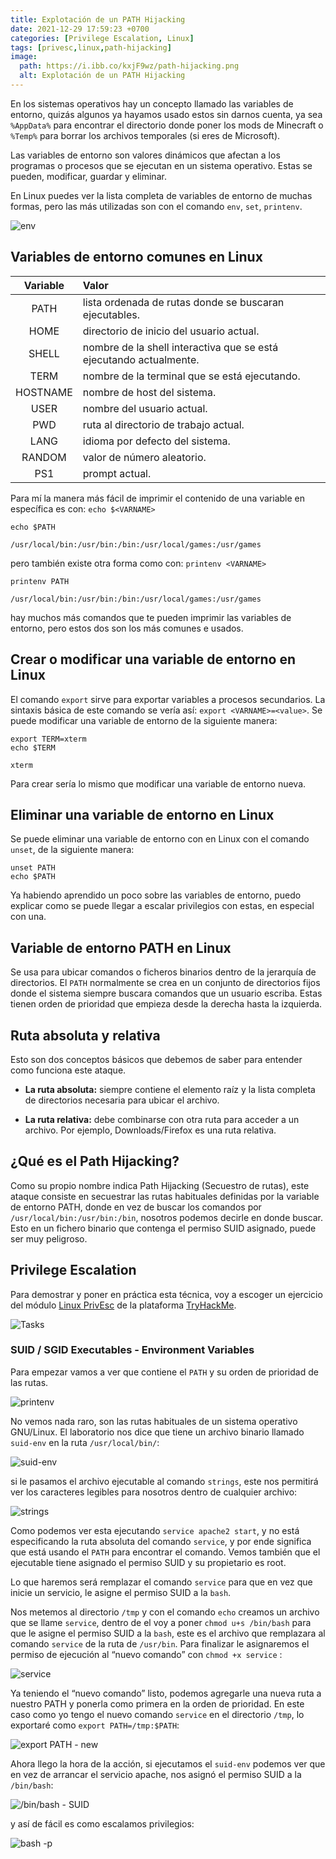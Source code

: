 ```yaml
---
title: Explotación de un PATH Hijacking
date: 2021-12-29 17:59:23 +0700
categories: [Privilege Escalation, Linux]
tags: [privesc,linux,path-hijacking]
image:
  path: https://i.ibb.co/kxjF9wz/path-hijacking.png
  alt: Explotación de un PATH Hijacking 
---
```


En los sistemas operativos hay un concepto llamado las variables de entorno, quizás algunos ya hayamos usado estos sin darnos cuenta, ya sea `%AppData%` para encontrar el directorio donde poner los mods de Minecraft o `%Temp%` para borrar los archivos temporales (si eres de Microsoft).

Las variables de entorno son valores dinámicos que afectan a los programas o procesos que se ejecutan en un sistema operativo. Estas se pueden, modificar, guardar y eliminar.

En Linux puedes ver la lista completa de variables de entorno de muchas formas, pero las más utilizadas son con el comando `env`, `set`, `printenv`.

![env](https://i.ibb.co/ZKtDH90/1.png)

## Variables de entorno comunes en Linux

| Variable | Valor |
|:-:|:-|
| PATH | lista ordenada de rutas donde se buscaran ejecutables. |
| HOME | directorio de inicio del usuario actual. |
| SHELL | nombre de la shell interactiva que se está ejecutando actualmente. |
| TERM | nombre de la terminal que se está ejecutando. |
| HOSTNAME | nombre de host del sistema. |
| USER | nombre del usuario actual. |
| PWD | ruta al directorio de trabajo actual. |
| LANG | idioma por defecto del sistema. |
| RANDOM | valor de número aleatorio. |
| PS1 | prompt actual. |

Para mí la manera más fácil de imprimir el contenido de una variable en específica es con: `echo $<VARNAME>`

```terminal
echo $PATH

/usr/local/bin:/usr/bin:/bin:/usr/local/games:/usr/games
```

pero también existe otra forma como con: `printenv <VARNAME>`

```terminal
printenv PATH

/usr/local/bin:/usr/bin:/bin:/usr/local/games:/usr/games
```

hay muchos más comandos que te pueden imprimir las variables de entorno, pero estos dos son los más comunes e usados.

## Crear o modificar una variable de entorno en Linux

El comando `export` sirve para exportar variables a procesos secundarios. La sintaxis básica de este comando se vería así: `export <VARNAME>=<value>`. Se puede modificar una variable de entorno de la siguiente manera:

```
export TERM=xterm
echo $TERM

xterm
```

Para crear sería lo mismo que modificar una variable de entorno nueva.

## Eliminar una variable de entorno en Linux

Se puede eliminar una variable de entorno con en Linux con el comando `unset`, de la siguiente manera:

```terminal
unset PATH
echo $PATH
```

Ya habiendo aprendido un poco sobre las variables de entorno, puedo explicar como se puede llegar a escalar privilegios con estas, en especial con una.

## Variable de entorno PATH en Linux

Se usa para ubicar comandos o ficheros binarios dentro de la jerarquía de directorios. El `PATH` normalmente se crea en un conjunto de directorios fijos donde el sistema siempre buscara comandos que un usuario escriba. Estas tienen orden de prioridad que empieza desde la derecha hasta la izquierda.

## Ruta absoluta y relativa

Esto son dos conceptos básicos que debemos de saber para entender como funciona este ataque.

-   **La ruta absoluta:** siempre contiene el elemento raíz y la lista completa de directorios necesaria para ubicar el archivo.
    
-   **La ruta relativa:** debe combinarse con otra ruta para acceder a un archivo. Por ejemplo, Downloads/Firefox es una ruta relativa.

## ¿Qué es el Path Hijacking?

Como su propio nombre indica Path Hijacking (Secuestro de rutas), este ataque consiste en secuestrar las rutas habituales definidas por la variable de entorno PATH, donde en vez de buscar los comandos por `/usr/local/bin:/usr/bin:/bin`, nosotros podemos decirle en donde buscar. Esto en un fichero binario que contenga el permiso SUID asignado, puede ser muy peligroso.

## Privilege Escalation

Para demostrar y poner en práctica esta técnica, voy a escoger un ejercicio del módulo [Linux PrivEsc](https://tryhackme.com/room/linuxprivesc) de la plataforma [TryHackMe](https://tryhackme.com/).

![Tasks](https://i.ibb.co/Gt0FkZC/linux-privesc.png)

### SUID / SGID Executables - Environment Variables

Para empezar vamos a ver que contiene el `PATH` y su orden de prioridad de las rutas.

![printenv](https://i.ibb.co/cKqgYkQ/2.png)

No vemos nada raro, son las rutas habituales de un sistema operativo GNU/Linux. El laboratorio nos dice que tiene un archivo binario llamado `suid-env` en la ruta `/usr/local/bin/`:

![suid-env](https://i.ibb.co/qkLZBHc/3.png)

si le pasamos el archivo ejecutable al comando `strings`, este nos permitirá ver los caracteres legibles para nosotros dentro de cualquier archivo:

![strings](https://i.ibb.co/RQwsFMz/4.png)

Como podemos ver esta ejecutando `service apache2 start`, y no está especificando la ruta absoluta del comando `service`, y por ende significa que está usando el `PATH` para encontrar el comando. Vemos también que el ejecutable tiene asignado el permiso SUID y su propietario es root.

Lo que haremos será remplazar el comando `service` para que en vez que inicie un servicio, le asigne el permiso SUID a la `bash`.

Nos metemos al directorio `/tmp` y con el comando `echo` creamos un archivo que se llame `service`, dentro de el voy a poner `chmod u+s /bin/bash` para que le asigne el permiso SUID a la `bash`, este es el archivo que remplazara al comando `service` de la ruta de `/usr/bin`. Para finalizar le asignaremos el permiso de ejecución al “nuevo comando” con `chmod +x service` :

![service](https://i.ibb.co/d0gH0LQ/5.png)

Ya teniendo el “nuevo comando” listo, podemos agregarle una nueva ruta a nuestro PATH y ponerla como primera en la orden de prioridad. En este caso como yo tengo el nuevo comando `service` en el directorio `/tmp`, lo exportaré como `export PATH=/tmp:$PATH`:

![export PATH - new](https://i.ibb.co/C73Ts28/6.png)

Ahora llego la hora de la acción, si ejecutamos el `suid-env` podemos ver que en vez de arrancar el servicio apache, nos asignó el permiso SUID a la `/bin/bash`:

![/bin/bash - SUID](https://i.ibb.co/pz16rD0/7.png)

y así de fácil es como escalamos privilegios:

![bash -p](https://i.ibb.co/DWvVgX9/8.png)

